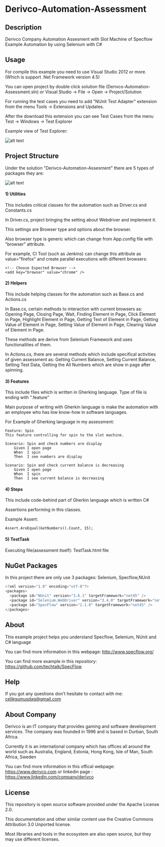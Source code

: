 # Derivco-Automation-Assessment

Description
------------
Derivco Company Automation Assesment with Slot Machine of Specflow Example Automation by using Selenium with C#

Usage
------------
For compile this example you need to use Visual Studio 2012 or more. (Which is support .Net Framework version 4.5)

You can open project by double click solution file (Derivco-Automation-Assessment.sln) or Visual Studio -> File -> Open -> Project/Solution

For running the test cases you need to add "NUnit Test Adapter" extension from the menu Tools -> Extensions and Updates.

After the download this extension you can see Test Cases from the menu Test -> Windows -> Test Explorer



Example view of Test Explorer:

![alt text](http://oi63.tinypic.com/efrnh4.jpg)

Project Structure
------------
Under the solution "Derivco-Automation-Assesment" there are 5 types of packages they are:

![alt text](http://3.1m.yt/6Fsqp7q.png)

#### 1) Utilities

This includes critical classes for the automation such as Driver.cs and Constants.cs

In Driver.cs, project bringing the setting about Webdriver and implement it.

This settings are Browser type and options about the browser.

Also browser type is generic which can change from App.config file with "browser" attribute.

For example, CI Tool (such as Jenkins) can change this attribute as value="firefox" and create parallel executions with different browsers: 
```
<!-- Choose Expected Browser -->
<add key="browser" value="chrome" />
```

#### 2) Helpers

This include helping classes for the automation such as Base.cs and Actions.cs

In Base.cs, certain methods to interaction with current browsers as: Opening Page, Closing Page, Wait, Finding Element in Page, Click Element in Page, Highlight Element in Page, Getting Text of Element in Page, Getting Value of Element in Page, Setting Value of Element in Page, Clearing Value of Element in Page.

These methods are derive from Selenium Framework and uses functionalities of them.

In Actions.cs, there are several methods which include specifical activities of given assessment as: 
Getting Current Balance, Setting Current Balance,  Setting Test Data, Getting the All Numbers which are show in page after spinning.


#### 3) Features

This include files which is written in Gherking language. Type of file is ending with ".feature"

Main purpose of writing with Gherkin language is make the automation with an employee who has low know-how in software languages.

For Example of Gherking language in my assessment:

```gherkin
Feature: Spin
This feature controlling for spin to the slot machine.

Scenario: Spin and check numbers are display
	Given I open page
	When  I spin
	Then  I see numbers are display

Scenario: Spin and check current balance is decreasing
	Given I open page
	When  I spin
	Then  I see current balance is decreasing
```


#### 4) Steps

This include code-behind part of Gherkin language which is written C#

Assertions performing in this classes.

Example Assert:
```
Assert.AreEqual(GetNumbers().Count, 15);
```


#### 5) TestTask

Executing file(assessment itself): TestTask.html file


NuGet Packages
------------

In this project there are only use 3 packages: Selenium, Specflow,NUnit

```csharp
<?xml version="1.0" encoding="utf-8"?>
<packages>
  <package id="NUnit" version="3.6.1" targetFramework="net45" />
  <package id="Selenium.WebDriver" version="3.4.0" targetFramework="net45" />
  <package id="SpecFlow" version="2.1.0" targetFramework="net45" />
</packages>
```


About
------------
This example project helps you understand Specflow, Selenium, NUnit and C# language

You can find more information in this webpage: http://www.specflow.org/

You can find more example in this repository: https://github.com/techtalk/SpecFlow


Help
------------
If you got any questions don't hesitate to contact with me: [celikgumusdag@gmail.com](mailto:celikgumusdag@gmail.com)


About Company
------------
Derivco is an IT company that provides gaming and software development services. The company was founded in 1996 and is based in Durban, South Africa.

Currently it is an international company which has offices all around the world such as Australia, England, Estonia, Hong Kong, Isle of Man, South Africa, Sweden

You can find more information in this offical webpage: https://www.derivco.com or linkedin page : https://www.linkedin.com/company/derivco


License
------------
This repository is open source software provided under the Apache License 2.0. 

This documentation and other similar content use the Creative Commons Attribution 3.0 Unported license. 

Most libraries and tools in the ecosystem are also open source, but they may use different licenses.
